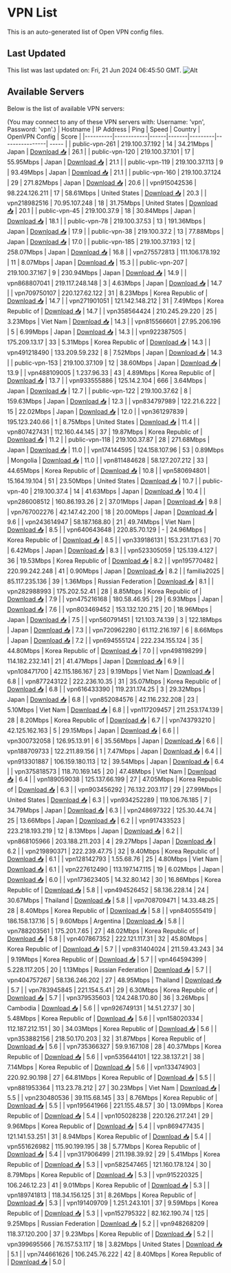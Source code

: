 # VPN List

This is an auto-generated list of Open VPN config files.

## Last Updated

This list was last updated on: Fri, 21 Jun 2024 06:45:50 GMT.
![Alt](https://repobeats.axiom.co/api/embed/186b98318ef1479477931607c1ad7d823f12451f.svg "Repobeats analytics image")

## Available Servers

Below is the list of available VPN servers:

(You may connect to any of these VPN servers with: Username: 'vpn', Password: 'vpn'.)
| Hostname | IP Address | Ping | Speed | Country | OpenVPN Config | Score |
|----------|------------|------|-------|---------|----------------| ----- |
| public-vpn-261 | 219.100.37.192 | 14 | 34.21Mbps | Japan | [Download 📥](./configs/server_0_JP.ovpn) | 26.1 |
| public-vpn-120 | 219.100.37.101 | 17 | 55.95Mbps | Japan | [Download 📥](./configs/server_1_JP.ovpn) | 21.1 |
| public-vpn-119 | 219.100.37.113 | 9 | 93.49Mbps | Japan | [Download 📥](./configs/server_2_JP.ovpn) | 21.1 |
| public-vpn-160 | 219.100.37.124 | 29 | 271.82Mbps | Japan | [Download 📥](./configs/server_3_JP.ovpn) | 20.6 |
| vpn915042536 | 98.224.126.211 | 17 | 58.61Mbps | United States | [Download 📥](./configs/server_4_US.ovpn) | 20.3 |
| vpn218982516 | 70.95.107.248 | 18 | 31.75Mbps | United States | [Download 📥](./configs/server_5_US.ovpn) | 20.1 |
| public-vpn-45 | 219.100.37.9 | 18 | 30.84Mbps | Japan | [Download 📥](./configs/server_6_JP.ovpn) | 18.1 |
| public-vpn-78 | 219.100.37.53 | 13 | 191.36Mbps | Japan | [Download 📥](./configs/server_7_JP.ovpn) | 17.9 |
| public-vpn-38 | 219.100.37.2 | 13 | 77.88Mbps | Japan | [Download 📥](./configs/server_8_JP.ovpn) | 17.0 |
| public-vpn-185 | 219.100.37.193 | 12 | 258.07Mbps | Japan | [Download 📥](./configs/server_9_JP.ovpn) | 16.8 |
| vpn275572813 | 111.106.178.192 | 11 | 8.07Mbps | Japan | [Download 📥](./configs/server_10_JP.ovpn) | 15.3 |
| public-vpn-207 | 219.100.37.167 | 9 | 230.94Mbps | Japan | [Download 📥](./configs/server_11_JP.ovpn) | 14.9 |
| vpn868807041 | 219.117.248.148 | 3 | 4.63Mbps | Japan | [Download 📥](./configs/server_12_JP.ovpn) | 14.7 |
| vpn709750107 | 220.127.62.122 | 31 | 8.23Mbps | Korea Republic of | [Download 📥](./configs/server_13_KR.ovpn) | 14.7 |
| vpn271901051 | 121.142.148.212 | 31 | 7.49Mbps | Korea Republic of | [Download 📥](./configs/server_14_KR.ovpn) | 14.7 |
| vpn358564424 | 210.245.29.220 | 25 | 3.23Mbps | Viet Nam | [Download 📥](./configs/server_15_VN.ovpn) | 14.3 |
| vpn815566601 | 27.95.206.196 | 5 | 6.99Mbps | Japan | [Download 📥](./configs/server_16_JP.ovpn) | 14.3 |
| vpn922387505 | 175.209.13.17 | 33 | 5.31Mbps | Korea Republic of | [Download 📥](./configs/server_17_KR.ovpn) | 14.3 |
| vpn491218490 | 133.209.59.232 | 8 | 7.52Mbps | Japan | [Download 📥](./configs/server_18_JP.ovpn) | 14.3 |
| public-vpn-153 | 219.100.37.109 | 12 | 38.60Mbps | Japan | [Download 📥](./configs/server_19_JP.ovpn) | 13.9 |
| vpn488109005 | 1.237.96.33 | 43 | 4.89Mbps | Korea Republic of | [Download 📥](./configs/server_20_KR.ovpn) | 13.7 |
| vpn933555886 | 125.14.2.104 | 666 | 3.64Mbps | Japan | [Download 📥](./configs/server_21_JP.ovpn) | 12.7 |
| public-vpn-122 | 219.100.37.62 | 8 | 159.63Mbps | Japan | [Download 📥](./configs/server_22_JP.ovpn) | 12.3 |
| vpn834797989 | 122.21.6.222 | 15 | 22.02Mbps | Japan | [Download 📥](./configs/server_23_JP.ovpn) | 12.0 |
| vpn361297839 | 195.123.240.66 | 1 | 8.75Mbps | United States | [Download 📥](./configs/server_24_US.ovpn) | 11.4 |
| vpn807427431 | 112.160.44.145 | 37 | 19.87Mbps | Korea Republic of | [Download 📥](./configs/server_25_KR.ovpn) | 11.2 |
| public-vpn-118 | 219.100.37.87 | 28 | 271.68Mbps | Japan | [Download 📥](./configs/server_26_JP.ovpn) | 11.0 |
| vpn174144595 | 124.158.107.96 | 53 | 0.89Mbps | Mongolia | [Download 📥](./configs/server_27_MN.ovpn) | 11.0 |
| vpn811484628 | 58.127.207.212 | 33 | 44.65Mbps | Korea Republic of | [Download 📥](./configs/server_28_KR.ovpn) | 10.8 |
| vpn580694801 | 15.164.19.104 | 51 | 23.50Mbps | United States | [Download 📥](./configs/server_29_US.ovpn) | 10.7 |
| public-vpn-40 | 219.100.37.4 | 14 | 41.63Mbps | Japan | [Download 📥](./configs/server_30_JP.ovpn) | 10.4 |
| vpn286008512 | 160.86.193.26 | 2 | 37.01Mbps | Japan | [Download 📥](./configs/server_31_JP.ovpn) | 9.8 |
| vpn767002276 | 42.147.42.200 | 18 | 20.00Mbps | Japan | [Download 📥](./configs/server_32_JP.ovpn) | 9.6 |
| vpn243614947 | 58.187.168.80 | 21 | 49.74Mbps | Viet Nam | [Download 📥](./configs/server_33_VN.ovpn) | 8.5 |
| vpn640643648 | 220.85.70.129 | - | 24.96Mbps | Korea Republic of | [Download 📥](./configs/server_34_KR.ovpn) | 8.5 |
| vpn339186131 | 153.231.171.63 | 70 | 6.42Mbps | Japan | [Download 📥](./configs/server_35_JP.ovpn) | 8.3 |
| vpn523305059 | 125.139.4.127 | 36 | 19.53Mbps | Korea Republic of | [Download 📥](./configs/server_36_KR.ovpn) | 8.2 |
| vpn195770482 | 220.99.242.248 | 41 | 0.90Mbps | Japan | [Download 📥](./configs/server_37_JP.ovpn) | 8.2 |
| familia2025 | 85.117.235.136 | 39 | 1.36Mbps | Russian Federation | [Download 📥](./configs/server_38_RU.ovpn) | 8.1 |
| vpn282988993 | 175.202.52.41 | 28 | 8.85Mbps | Korea Republic of | [Download 📥](./configs/server_39_KR.ovpn) | 7.9 |
| vpn475216168 | 180.58.46.95 | 29 | 6.93Mbps | Japan | [Download 📥](./configs/server_40_JP.ovpn) | 7.6 |
| vpn803469452 | 153.132.120.215 | 20 | 18.96Mbps | Japan | [Download 📥](./configs/server_41_JP.ovpn) | 7.5 |
| vpn560791451 | 121.103.74.139 | 3 | 122.18Mbps | Japan | [Download 📥](./configs/server_42_JP.ovpn) | 7.3 |
| vpn720962280 | 61.112.216.197 | 6 | 8.66Mbps | Japan | [Download 📥](./configs/server_43_JP.ovpn) | 7.2 |
| vpn694555124 | 222.234.155.124 | 35 | 44.80Mbps | Korea Republic of | [Download 📥](./configs/server_44_KR.ovpn) | 7.0 |
| vpn498198299 | 114.182.232.141 | 21 | 41.47Mbps | Japan | [Download 📥](./configs/server_45_JP.ovpn) | 6.9 |
| vpn108471700 | 42.115.186.167 | 23 | 9.19Mbps | Viet Nam | [Download 📥](./configs/server_46_VN.ovpn) | 6.8 |
| vpn877243122 | 222.236.10.35 | 31 | 35.07Mbps | Korea Republic of | [Download 📥](./configs/server_47_KR.ovpn) | 6.8 |
| vpn616433390 | 119.231.174.25 | 3 | 29.32Mbps | Japan | [Download 📥](./configs/server_48_JP.ovpn) | 6.8 |
| vpn852084576 | 42.116.232.208 | 23 | 5.10Mbps | Viet Nam | [Download 📥](./configs/server_49_VN.ovpn) | 6.8 |
| vpn117209457 | 211.253.174.139 | 28 | 8.20Mbps | Korea Republic of | [Download 📥](./configs/server_50_KR.ovpn) | 6.7 |
| vpn743793210 | 42.125.162.163 | 5 | 29.15Mbps | Japan | [Download 📥](./configs/server_51_JP.ovpn) | 6.6 |
| vpn300732058 | 126.95.13.91 | 6 | 35.56Mbps | Japan | [Download 📥](./configs/server_52_JP.ovpn) | 6.6 |
| vpn188709733 | 122.211.89.156 | 1 | 7.47Mbps | Japan | [Download 📥](./configs/server_53_JP.ovpn) | 6.4 |
| vpn913301887 | 106.159.180.113 | 12 | 39.54Mbps | Japan | [Download 📥](./configs/server_54_JP.ovpn) | 6.4 |
| vpn375818573 | 118.70.169.145 | 20 | 47.48Mbps | Viet Nam | [Download 📥](./configs/server_55_VN.ovpn) | 6.4 |
| vpn189059038 | 125.137.66.199 | 27 | 47.05Mbps | Korea Republic of | [Download 📥](./configs/server_56_KR.ovpn) | 6.3 |
| vpn903456292 | 76.132.203.117 | 29 | 27.99Mbps | United States | [Download 📥](./configs/server_57_US.ovpn) | 6.3 |
| vpn934252289 | 119.106.76.185 | 7 | 34.79Mbps | Japan | [Download 📥](./configs/server_58_JP.ovpn) | 6.3 |
| vpn248697322 | 125.30.44.74 | 25 | 13.66Mbps | Japan | [Download 📥](./configs/server_59_JP.ovpn) | 6.2 |
| vpn917433523 | 223.218.193.219 | 12 | 8.13Mbps | Japan | [Download 📥](./configs/server_60_JP.ovpn) | 6.2 |
| vpn868105966 | 203.188.211.203 | 4 | 29.27Mbps | Japan | [Download 📥](./configs/server_61_JP.ovpn) | 6.2 |
| vpn219890371 | 222.239.47.75 | 32 | 9.40Mbps | Korea Republic of | [Download 📥](./configs/server_62_KR.ovpn) | 6.1 |
| vpn128142793 | 1.55.68.76 | 25 | 4.80Mbps | Viet Nam | [Download 📥](./configs/server_63_VN.ovpn) | 6.1 |
| vpn227612490 | 113.197.147.115 | 19 | 6.02Mbps | Japan | [Download 📥](./configs/server_64_JP.ovpn) | 6.0 |
| vpn173623405 | 14.32.80.142 | 30 | 16.86Mbps | Korea Republic of | [Download 📥](./configs/server_65_KR.ovpn) | 5.8 |
| vpn494526452 | 58.136.228.14 | 24 | 30.67Mbps | Thailand | [Download 📥](./configs/server_66_TH.ovpn) | 5.8 |
| vpn708709471 | 14.33.48.25 | 28 | 8.40Mbps | Korea Republic of | [Download 📥](./configs/server_67_KR.ovpn) | 5.8 |
| vpn840555419 | 186.158.137.16 | 5 | 9.60Mbps | Argentina | [Download 📥](./configs/server_68_AR.ovpn) | 5.8 |
| vpn788203561 | 175.201.7.65 | 27 | 48.02Mbps | Korea Republic of | [Download 📥](./configs/server_69_KR.ovpn) | 5.8 |
| vpn407867352 | 222.121.117.31 | 32 | 45.80Mbps | Korea Republic of | [Download 📥](./configs/server_70_KR.ovpn) | 5.7 |
| vpn831404024 | 211.59.43.243 | 34 | 9.19Mbps | Korea Republic of | [Download 📥](./configs/server_71_KR.ovpn) | 5.7 |
| vpn464594399 | 5.228.117.205 | 20 | 1.13Mbps | Russian Federation | [Download 📥](./configs/server_72_RU.ovpn) | 5.7 |
| vpn404757267 | 58.136.246.202 | 27 | 48.95Mbps | Thailand | [Download 📥](./configs/server_73_TH.ovpn) | 5.7 |
| vpn783945845 | 221.154.5.41 | 29 | 6.30Mbps | Korea Republic of | [Download 📥](./configs/server_74_KR.ovpn) | 5.7 |
| vpn379535603 | 124.248.170.80 | 36 | 3.26Mbps | Cambodia | [Download 📥](./configs/server_75_KH.ovpn) | 5.6 |
| vpn926749131 | 14.51.27.37 | 30 | 5.48Mbps | Korea Republic of | [Download 📥](./configs/server_76_KR.ovpn) | 5.6 |
| vpn158020334 | 112.187.212.151 | 30 | 34.03Mbps | Korea Republic of | [Download 📥](./configs/server_77_KR.ovpn) | 5.6 |
| vpn353882156 | 218.50.170.203 | 32 | 31.87Mbps | Korea Republic of | [Download 📥](./configs/server_78_KR.ovpn) | 5.6 |
| vpn735366327 | 59.9.167.108 | 28 | 40.37Mbps | Korea Republic of | [Download 📥](./configs/server_79_KR.ovpn) | 5.6 |
| vpn535644101 | 122.38.137.21 | 38 | 7.14Mbps | Korea Republic of | [Download 📥](./configs/server_80_KR.ovpn) | 5.6 |
| vpn133474903 | 220.92.90.198 | 27 | 64.81Mbps | Korea Republic of | [Download 📥](./configs/server_81_KR.ovpn) | 5.5 |
| vpn881953364 | 113.23.78.212 | 27 | 30.23Mbps | Viet Nam | [Download 📥](./configs/server_82_VN.ovpn) | 5.5 |
| vpn230480536 | 39.115.68.145 | 33 | 8.76Mbps | Korea Republic of | [Download 📥](./configs/server_83_KR.ovpn) | 5.5 |
| vpn195641966 | 221.155.48.57 | 30 | 13.09Mbps | Korea Republic of | [Download 📥](./configs/server_84_KR.ovpn) | 5.4 |
| vpn105028238 | 220.126.217.241 | 29 | 9.96Mbps | Korea Republic of | [Download 📥](./configs/server_85_KR.ovpn) | 5.4 |
| vpn869477435 | 121.141.53.251 | 31 | 8.94Mbps | Korea Republic of | [Download 📥](./configs/server_86_KR.ovpn) | 5.4 |
| vpn551626982 | 115.90.199.195 | 38 | 5.77Mbps | Korea Republic of | [Download 📥](./configs/server_87_KR.ovpn) | 5.4 |
| vpn317906499 | 211.198.39.92 | 29 | 5.41Mbps | Korea Republic of | [Download 📥](./configs/server_88_KR.ovpn) | 5.3 |
| vpn582547465 | 121.160.178.124 | 30 | 8.79Mbps | Korea Republic of | [Download 📥](./configs/server_89_KR.ovpn) | 5.3 |
| vpn915220325 | 106.246.12.23 | 41 | 9.01Mbps | Korea Republic of | [Download 📥](./configs/server_90_KR.ovpn) | 5.3 |
| vpn189741813 | 118.34.156.125 | 31 | 8.26Mbps | Korea Republic of | [Download 📥](./configs/server_91_KR.ovpn) | 5.3 |
| vpn191409709 | 1.251.243.101 | 37 | 9.59Mbps | Korea Republic of | [Download 📥](./configs/server_92_KR.ovpn) | 5.3 |
| vpn152795322 | 82.162.190.74 | 125 | 9.25Mbps | Russian Federation | [Download 📥](./configs/server_93_RU.ovpn) | 5.2 |
| vpn948268209 | 118.37.120.200 | 37 | 9.23Mbps | Korea Republic of | [Download 📥](./configs/server_94_KR.ovpn) | 5.2 |
| vpn399695566 | 76.157.53.117 | 18 | 3.82Mbps | United States | [Download 📥](./configs/server_95_US.ovpn) | 5.1 |
| vpn744661626 | 106.245.76.222 | 42 | 8.40Mbps | Korea Republic of | [Download 📥](./configs/server_96_KR.ovpn) | 5.0 |
